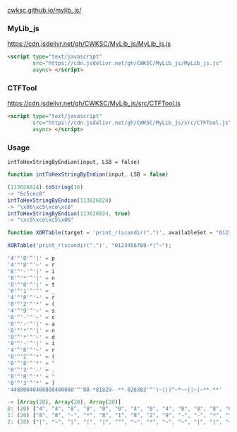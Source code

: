 [cwksc.github.io/mylib_js/](https://cwksc.github.io/MyLib_js/)

### MyLib_js

https://cdn.jsdelivr.net/gh/CWKSC/MyLib_js/MyLib_js.js

```html
<script type="text/javascript" 
        src="https://cdn.jsdelivr.net/gh/CWKSC/MyLib_js/MyLib_js.js"
        async> </script>
```

### CTFTool

https://cdn.jsdelivr.net/gh/CWKSC/MyLib_js/src/CTFTool.js

```html
<script type="text/javascript" 
        src="https://cdn.jsdelivr.net/gh/CWKSC/MyLib_js/src/CTFTool.js"
        async> </script>
```

### Usage

`intToHexStringByEndian(input, LSB = false)`

```js
function intToHexStringByEndian(input, LSB = false)

(113626824).toString(16)
-> "6c5cec8"
intToHexStringByEndian(113626824)
-> "\x06\xc5\xce\xc8"
intToHexStringByEndian(113626824, true)
-> "\xc8\xce\xc5\x06"
```

```js
function XORTable(target = 'print_r(scandir(".")', availableSet = "0123456789-*|^~")

XORTable('print_r(scandir(".")', "0123456789-*|^~");

'4'^'8'^'|' = p
'4'^'8'^'~' = r
'8'^'-'^'|' = i
'8'^'*'^'|' = n
'0'^'8'^'|' = t
'0'^'1'^'^' = _
'4'^'8'^'~' = r
'0'^'2'^'*' = (
'4'^'9'^'~' = s
'0'^'-'^'~' = c
'0'^'-'^'|' = a
'8'^'*'^'|' = n
'0'^'*'^'~' = d
'8'^'-'^'|' = i
'4'^'8'^'~' = r
'0'^'2'^'*' = (
'0'^'8'^'*' = "
'0'^'3'^'-' = .
'0'^'8'^'*' = "
'0'^'3'^'*' = )
'44880040400808400000'^'88-*81829--**-828383'^'|~|||^~*~~||~|~**-**'

-> [Array(20), Array(20), Array(20)]
0: (20) ["4", "4", "8", "8", "0", "0", "4", "0", "4", "0", "0", "8", "0", "8", "4", "0", "0", "0", "0", "0"]
1: (20) ["8", "8", "-", "*", "8", "1", "8", "2", "9", "-", "-", "*", "*", "-", "8", "2", "8", "3", "8", "3"]
2: (20) ["|", "~", "|", "|", "|", "^", "~", "*", "~", "~", "|", "|", "~", "|", "~", "*", "*", "-", "*", "*"]
```

